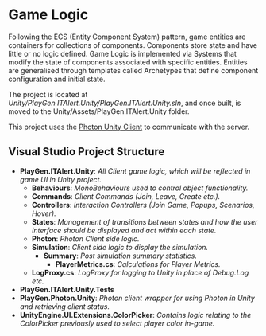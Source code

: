 # Game Logic
Following the ECS (Entity Component System) pattern, game entities are containers for collections of components. Components store state and have little or no logic defined. Game Logic is implemented via Systems that modify the state of components associated with specific entities. Entities are generalised through templates called Archetypes that define component configuration and initial state. 

The project is located at *Unity/PlayGen.ITAlert.Unity/PlayGen.ITAlert.Unity.sln*, and once built, is moved to the Unity/Assets/PlayGen.ITAlert.Unity folder. 

This project uses the [Photon Unity Client](https://www.photonengine.com/en/PUN) to communicate with the server.

## Visual Studio Project Structure
- **PlayGen.ITAlert.Unity**: *All Client game logic, which will be reflected in game UI in Unity project.*
  - **Behaviours**: *MonoBehaviours used to control object functionality.*
  - **Commands**: *Client Commands (Join, Leave, Create etc.).*  
  - **Controllers**: *Interaction Controllers (Join Game, Popups, Scenarios, Hover).*
  - **States**: *Management of transitions between states and how the user interface should be displayed and act within each state.*
  - **Photon**: *Photon Client side logic.*
  - **Simulation**: *Client side logic to display the simulation.*
    - **Summary**: *Post simulation summary statistics.*
        - **PlayerMetrics.cs**: *Calculations for Player Metrics.*        
  - **LogProxy.cs**: *LogProxy for logging to Unity in place of Debug.Log etc.*
- **PlayGen.ITAlert.Unity.Tests**    
- **PlayGen.Photon.Unity**: *Photon client wrapper for using Photon in Unity and retrieving client status.*
- **UnityEngine.UI.Extensions.ColorPicker**: *Contains logic relating to the ColorPicker previously used to select player color in-game.*